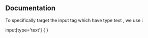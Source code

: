 
## Documentation

To specifically target the input tag which have type text , we use :

input[type='text']
{
    <add the css properties>
}


